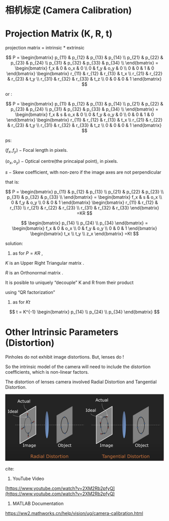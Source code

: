 # 相机标定 (Camera Calibration)

# Projection Matrix (K, R, t)

projection matrix = intrinsic * extrinsic 

$$
P =
\begin{bmatrix}
p_{11} & p_{12} & p_{13} & p_{14} \\
p_{21} & p_{22} & p_{23} & p_{24} \\
p_{31} & p_{32} & p_{33} & p_{34} \\
\end{bmatrix} =
\begin{bmatrix}
f_x & 0     & o_x   & 0 \\
0   & f_y   & o_y   & 0 \\
0   & 0     & 1     & 0
\end{bmatrix}
\begin{bmatrix}
r_{11} & r_{12} & r_{13} & t_x \\
r_{21} & r_{22} & r_{23} & t_y \\
r_{31} & r_{32} & r_{33} & t_z \\
0      & 0      & 0      & 1
\end{bmatrix}
$$

or :

$$
P =
\begin{bmatrix}
p_{11} & p_{12} & p_{13} & p_{14} \\
p_{21} & p_{22} & p_{23} & p_{24} \\
p_{31} & p_{32} & p_{33} & p_{34} \\
\end{bmatrix} =
\begin{bmatrix}
f_x & s     & o_x & 0 \\
0   & f_y   & o_y & 0 \\
0    & 0    & 1   & 0
\end{bmatrix}
\begin{bmatrix}
r_{11} & r_{12} & r_{13} & t_x \\
r_{21} & r_{22} & r_{23} & t_y \\
r_{31} & r_{32} & r_{33} & t_z \\
0 & 0 & 0 & 1
\end{bmatrix}
$$

ps:

$(f_x, f_y) -\text{Focal length in pixels}.$

$(o_x,o_y) - \text{Optical centre(the princaipal point), in pixels.}$ 

$s -\text{Skew coefficient, with non-zero if the image axes are not perpendicular}$

that is:

$$
P = \begin{bmatrix}
p_{11} & p_{12} & p_{13} \\
p_{21} & p_{22} & p_{23} \\
p_{31} & p_{32} & p_{33}  \\
\end{bmatrix} 
= \begin{bmatrix}
f_x & s   & o_x \\
0   & f_y & o_y \\ 
0   & 0   & 1 
\end{bmatrix}
\begin{bmatrix}
r_{11} & r_{12} & r_{13}  \\
r_{21} & r_{22} & r_{23}  \\
r_{31} & r_{32} & r_{33} 
\end{bmatrix} =KR
$$

$$
\begin{bmatrix}
p_{14} \\
p_{24} \\
p_{34}
\end{bmatrix} 
= \begin{bmatrix}
f_x & 0   & o_x  \\
0   & f_y & o_y  \\
0   & 0   & 1    
\end{bmatrix} 
\begin{bmatrix}
t_x \\
t_y \\
z_x
\end{bmatrix}
=Kt
$$

solution:

1. as for $P=KR$ , 

$K$ is an Upper Right Triangular matrix .

$R$ is an Orthonormal matrix .

It is posible to uniquely “decouple” K and R from their product

using “QR factorization” 

1. as for $Kt$

$$ t = K^{-1}
\begin{bmatrix}
p_{14} \\
p_{24} \\
p_{34}
\end{bmatrix} $$ 

# Other Intrinsic Parameters (Distortion)

Pinholes do not exhibit image distortions. But, lenses do !

So the intrinsic model of the camera will need to include the distortion coefficients, which is non-linear factors. 

The distortion of lenses camera involved Radial Distortion and Tangential Distortion.

![image.png](../images/calibration.png)

cite:

1. YouTube Video

[https://www.youtube.com/watch?v=2XM2Rb2pfyQ](https://www.youtube.com/watch?v=2XM2Rb2pfyQ)

1. MATLAB Documentation

https://ww2.mathworks.cn/help/vision/ug/camera-calibration.html
